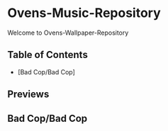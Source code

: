 # Ovens-Music-Repository
Welcome to Ovens-Wallpaper-Repository

## Table of Contents

- [Bad Cop/Bad Cop]

## Previews

## Bad Cop/Bad Cop
